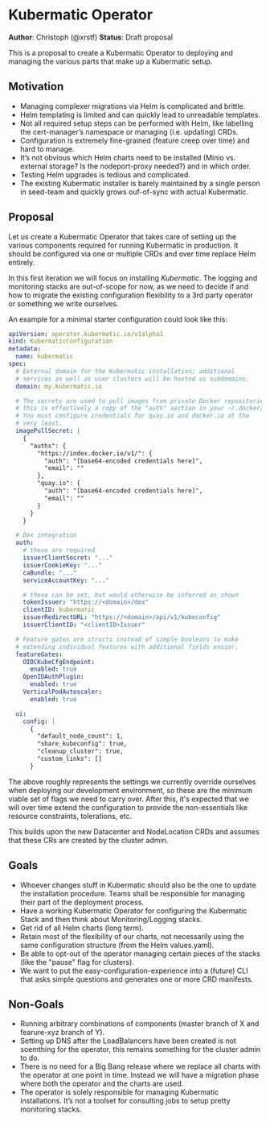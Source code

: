 # Kubermatic Operator

**Author**: Christoph (@xrstf)
**Status**: Draft proposal

This is a proposal to create a Kubermatic Operator to deploying and managing the various parts
that make up a Kubermatic setup.

## Motivation

* Managing complexer migrations via Helm is complicated and brittle.
* Helm templating is limited and can quickly lead to unreadable templates.
* Not all required setup steps can be performed with Helm, like labelling the cert-manager’s
  namespace or managing (i.e. updating) CRDs.
* Configuration is extremely fine-grained (feature creep over time) and hard to manage.
* It’s not obvious which Helm charts need to be installed (Minio vs. external storage?
  Is the nodeport-proxy needed?) and in which order.
* Testing Helm upgrades is tedious and complicated.
* The existing Kubermatic installer is barely maintained by a single person in seed-team
  and quickly grows ouf-of-sync with actual Kubermatic.

## Proposal

Let us create a Kubermatic Operator that takes care of setting up the various components
required for running Kubermatic in production. It should be configured via one or multiple
CRDs and over time replace Helm entirely.

In this first iteration we will focus on installing *Kubermatic*. The logging and monitoring
stacks are out-of-scope for now, as we need to decide if and how to migrate the existing
configuration flexibility to a 3rd party operator or something we write ourselves.

An example for a minimal starter configuration could look like this:

```yaml
apiVersion: operator.kubermatic.io/v1alpha1
kind: KubermaticConfiguration
metadata:
  name: kubermatic
spec:
  # External domain for the Kubermatic installation; additional
  # services as well as user clusters will be hosted as subdomains.
  domain: my.kubermatic.io

  # The secrets are used to pull images from private Docker repositories;
  # this is effectively a copy of the "auth" section in your ~/.docker/config.json.
  # You must configure credentials for quay.io and docker.io at the
  # very least.
  imagePullSecret: |
    {
      "auths": {
        "https://index.docker.io/v1/": {
          "auth": "[base64-encoded credentials here]",
          "email": ""
        },
        "quay.io": {
          "auth": "[base64-encoded credentials here]",
          "email": ""
        }
      }
    }

  # Dex integration
  auth:
    # these are required
    issuerClientSecret: "..."
    issuerCookieKey: "..."
    caBundle: "..."
    serviceAccountKey: "..."

    # these can be set, but would otherwise be inferred as shown
    tokenIssuer: "https://<domain>/dex"
    clientID: kubermatic
    issuerRedirectURL: "https://<domain>/api/v1/kubeconfig"
    issuerClientID: "<clientID>Issuer"

  # Feature gates are structs instead of simple booleans to make
  # extending individual features with additional fields easier.
  featureGates:
    OIDCKubeCfgEndpoint:
      enabled: true
    OpenIDAuthPlugin:
      enabled: true
    VerticalPodAutoscaler:
      enabled: true

  ui:
    config: |
      {
        "default_node_count": 1,
        "share_kubeconfig": true,
        "cleanup_cluster": true,
        "custom_links": []
      }
```

The above roughly represents the settings we currently override ourselves when deploying
our development environment, so these are the minimum viable set of flags we need to
carry over. After this, it's expected that we will over time extend the configuration to
provide the non-essentials like resource constraints, tolerations, etc.

This builds upon the new Datacenter and NodeLocation CRDs and assumes that these CRs are
created by the cluster admin.

## Goals

* Whoever changes stuff in Kubermatic should also be the one to update the installation
  procedure. Teams shall be responsible for managing their part of the deployment process.
* Have a working Kubermatic Operator for configuring the Kubermatic Stack and then think
  about Monitoring/Logging stacks.
* Get rid of all Helm charts (long term).
* Retain most of the flexibility of our charts, not necessarily using the same configuration
  structure (from the Helm values.yaml).
* Be able to opt-out of the operator managing certain pieces of the stacks (like the "pause"
  flag for clusters).
* We want to put the easy-configuration-experience into a (future) CLI that asks simple
  questions and generates one or more CRD manifests.

## Non-Goals

* Running arbitrary combinations of components (master branch of X and fearure-xyz branch
  of Y).
* Setting up DNS after the LoadBalancers have been created is not soemthing for the operator,
  this remains something for the cluster admin to do.
* There is no need for a Big Bang release where we replace all charts with the operator
  at one point in time. Instead we will have a migration phase where both the operator and
  the charts are used.
* The operator is solely responsible for managing Kubermatic installations. It’s not a
  toolset for consulting jobs to setup pretty monitoring stacks.
